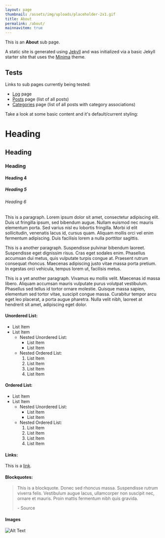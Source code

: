 ```yaml
---
layout: page
thumbnail: /assets/img/uploads/placeholder-2x1.gif
title: About
permalink: /about/
mainnavitem: true
---
```

This is an **About** sub page.

A static site is generated using [Jekyll](https://jekyllrb.com/) and was initialized via a basic Jekyll starter site that uses the [Minima](https://github.com/jekyll/minima) theme. 

## Tests

Links to sub pages currently being tested:

* [Log](../log/) page
* [Posts](../posts/) page (list of all posts)
* [Categories](../categories/) page (list of all posts with category associations)

Take a look at some basic content and it's default/current styling:

# Heading

## Heading

### Heading

#### Heading 4

##### Heading 5

###### Heading 6

This is a paragraph. Lorem ipsum dolor sit amet, consectetur adipiscing elit. Duis ut fringilla ipsum, sed bibendum augue. Nullam euismod nec mauris elementum porta. Sed varius nisl eu lobortis fringilla. Morbi id elit sollicitudin, venenatis lacus id, cursus quam. Aliquam mollis orci vel enim fermentum adipiscing. Duis facilisis lorem a nulla porttitor sagittis.

This is a another paragraph. Suspendisse pulvinar bibendum laoreet. Suspendisse eget dignissim risus. Cras eget sodales enim. Phasellus accumsan dui metus, quis vulputate turpis congue at. Praesent rutrum consequat rhoncus. Maecenas adipiscing justo vitae massa porta pretium. In egestas orci vehicula, tempus lorem ut, facilisis metus.

This is a yet another paragraph. Vivamus eu mollis velit. Maecenas id massa libero. Aliquam accumsan mauris vulputate purus volutpat vestibulum. Phasellus sed tellus id tortor ornare molestie. Quisque massa sapien, elementum sed tortor vitae, suscipit congue massa. Curabitur tempor arcu eget leo placerat, a porta augue pharetra. Nulla velit nibh, laoreet at hendrerit sit amet, adipiscing eget dolor.

#### Unordered List:

* List Item
* List Item
  * Nested Unordered List:
    * List Item
    * List Item
  * Nested Ordered List:
    1. List Item
    2. List Item
    3. List Item
    4. List Item

#### Ordered List:

* List Item
* List Item
  * Nested Unordered List:
    * List Item
    * List Item
  * Nested Ordered List:
    1. List Item
    2. List Item
    3. List Item
    4. List Item

#### Links:

This is a [link](#).

#### Blockquotes:

> This is a blockquote. Donec sed rhoncus massa. Suspendisse rutrum viverra felis. Vestibulum augue lacus, ullamcorper non suscipit nec, ornare et mauris. Proin mattis fermentum nibh quis gravida.
>
> \- Source

#### Images

![Alt Text](https://kccnma.github.io/sitebase/examples/productsite/img/placeholder-1x1.gif)
